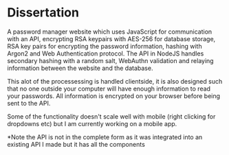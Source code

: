 # Dissertation
A password manager website which uses JavaScript for communication with an API, encrypting RSA keypairs with AES-256 for database storage, RSA key pairs for encrypting the password information, hashing with Argon2 and Web Authentication protocol.
The API in NodeJS handles secondary hashing with a random salt, WebAuthn validation and relaying information between the website and the database.

This alot of the processessing is handled clientside, it is also designed such that no one outside your computer will have enough information to read your passwords.
All information is encrypted on your browser before being sent to the API.

Some of the functionality doesn't scale well with mobile (right clicking for dropdowns etc) but I am currently working on a mobile app.

*Note the API is not in the complete form as it was integrated into an existing API I made but it has all the components
